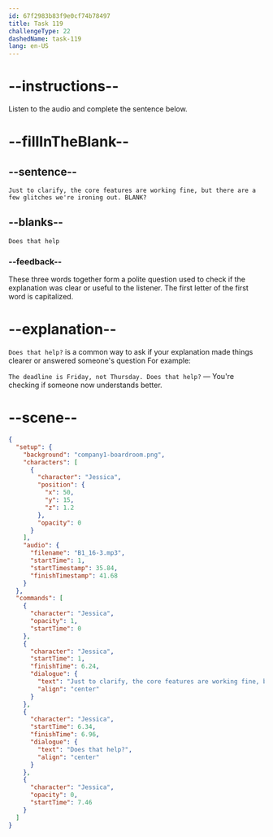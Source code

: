 ```yaml
---
id: 67f2983b83f9e0cf74b78497
title: Task 119
challengeType: 22
dashedName: task-119
lang: en-US
---
```


<!-- (Audio) Jessica: Just to clarify, the core features are working fine, but there are a few glitches we're ironing out. Does that help? -->

# --instructions--

Listen to the audio and complete the sentence below.

# --fillInTheBlank--

## --sentence--

`Just to clarify, the core features are working fine, but there are a few glitches we're ironing out. BLANK?`

## --blanks--

`Does that help`

### --feedback--

These three words together form a polite question used to check if the explanation was clear or useful to the listener. The first letter of the first word is capitalized.

# --explanation--

`Does that help?` is a common way to ask if your explanation made things clearer or answered someone's question For example:

`The deadline is Friday, not Thursday. Does that help?` — You're checking if someone now understands better.

# --scene--

```json
{
  "setup": {
    "background": "company1-boardroom.png",
    "characters": [
      {
        "character": "Jessica",
        "position": {
          "x": 50,
          "y": 15,
          "z": 1.2
        },
        "opacity": 0
      }
    ],
    "audio": {
      "filename": "B1_16-3.mp3",
      "startTime": 1,
      "startTimestamp": 35.84,
      "finishTimestamp": 41.68
    }
  },
  "commands": [
    {
      "character": "Jessica",
      "opacity": 1,
      "startTime": 0
    },
    {
      "character": "Jessica",
      "startTime": 1,
      "finishTime": 6.24,
      "dialogue": {
        "text": "Just to clarify, the core features are working fine, but there are a few glitches we're ironing out.",
        "align": "center"
      }
    },
    {
      "character": "Jessica",
      "startTime": 6.34,
      "finishTime": 6.96,
      "dialogue": {
        "text": "Does that help?",
        "align": "center"
      }
    },
    {
      "character": "Jessica",
      "opacity": 0,
      "startTime": 7.46
    }
  ]
}
```
